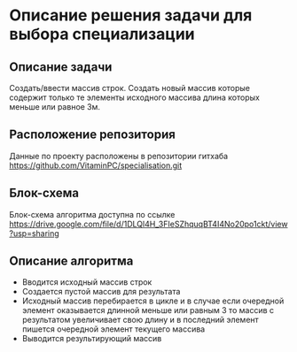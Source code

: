 # Описание решения задачи для выбора специализации

## Описание задачи

Создать/ввести массив строк.
Создать новый массив которые содержит только те элементы исходного массива длина которых меньше или равное 3м.

## Расположение репозитория

Данные по проекту расположены в репозитории гитхаба
https://github.com/VitaminPC/specialisation.git

## Блок-схема
Блок-схема алгоритма доступна по ссылке
https://drive.google.com/file/d/1DLQl4H_3FIeSZhquqBT4I4No20po1ckt/view?usp=sharing

## Описание алгоритма

* Вводится исходный массив строк
* Создается пустой массив для результата
* Исходный массив перебирается в цикле и в случае если очередной
элемент оказывается длинной меньше или равным 3 то массив с результатом увеличивает свою длину и в последний элемент пишется очередной элемент текущего массива
* Выводится результирующий массив
